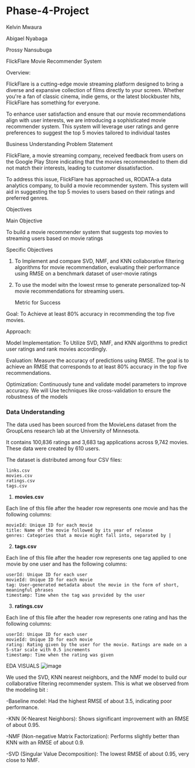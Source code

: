 # Phase-4-Project
 Kelvin Mwaura
 
 Abigael Nyabaga
 
Prossy Nansubuga


FlickFlare Movie Recommender System

Overview:

FlickFlare is a cutting-edge movie streaming platform designed to bring a diverse and expansive collection of films directly to your screen. Whether you're a fan of classic cinema, indie gems, or the latest blockbuster hits, FlickFlare has something for everyone.

To enhance user satisfaction and ensure that our movie recommendations align with user interests, we are introducing a sophisticated movie recommender system. This system will leverage user ratings and genre preferences to suggest the top 5 movies tailored to individual tastes

Business Understanding
 Problem Statement

FlickFlare, a movie streaming company, received feedback from users on the Google Play Store indicating that the movies recommended to them did not match their interests, leading to customer dissatisfaction.

To address this issue, FlickFlare has approached us, RODATA-a data analytics company, to build a movie recommender system. This system will aid in suggesting the top 5 movies to users based on their ratings and preferred genres.

 Objectives

 Main Objective

   To build a movie recommender system that suggests top movies to streaming users based on movie ratings

Specific Objectives

1. To Implement and compare SVD, NMF, and KNN collaborative filtering algorithms for movie recommendation, evaluating their performance using RMSE on a benchmark dataset of user-movie ratings

2. To use the model witn the lowest rmse  to generate personalized top-N movie recommendations for streaming users.


   Metric for Success


Goal: To Achieve at least 80% accuracy in recommending the top five movies.

Approach:

Model Implementation: To Utilize SVD, NMF, and KNN algorithms to predict user ratings and rank movies accordingly.

Evaluation: Measure the accuracy of predictions using RMSE. The goal is to achieve an RMSE that corresponds to at least 80% accuracy in the top five recommendations.

Optimization: Continuously tune and validate model parameters to improve accuracy. We will Use techniques like cross-validation to ensure the robustness of the models


### **Data Understanding**

The data used has been sourced from the MovieLens dataset from the GroupLens research lab at the University of Minnesota.

It contains 100,836 ratings and 3,683 tag applications across 9,742 movies. These data were created by 610 users.

The dataset is distributed among four CSV files:

    links.csv
    movies.csv
    ratings.csv
    tags.csv

1. **movies.csv**

Each line of this file after the header row represents one movie and has the following columns:

    movieId: Unique ID for each movie
    title: Name of the movie followed by its year of release
    genres: Categories that a movie might fall into, separated by |



2. **tags.csv**

Each line of this file after the header row represents one tag applied to one movie by one user and has the following columns:

    userId: Unique ID for each user
    movieId: Unique ID for each movie
    tag: User-generated metadata about the movie in the form of short, meaningful phrases
    timestamp: Time when the tag was provided by the user

3. **ratings.csv**

Each line of this file after the header row represents one rating and has the following columns:

    userId: Unique ID for each user
    movieId: Unique ID for each movie
    rating: Rating given by the user for the movie. Ratings are made on a 5-star scale with 0.5 increments
    timestamp: Time when the rating was given
EDA VISUALS
![image](https://github.com/user-attachments/assets/17cb597e-7568-4d3e-8857-3e2abb86d0ef)


We used the SVD, KNN nearest neighbors, and the NMF model to build our collaborative filtering recommender system.
This is what we observed from the modeling bit :

-Baseline model: Had the highest RMSE of about 3.5, indicating poor performance.

-KNN (K-Nearest Neighbors): Shows significant improvement with an RMSE of about 0.95.

-NMF (Non-negative Matrix Factorization): Performs slightly better than KNN with an RMSE of about 0.9.
 
 -SVD (Singular Value Decomposition): The lowest RMSE of about 0.95, very close to NMF.
